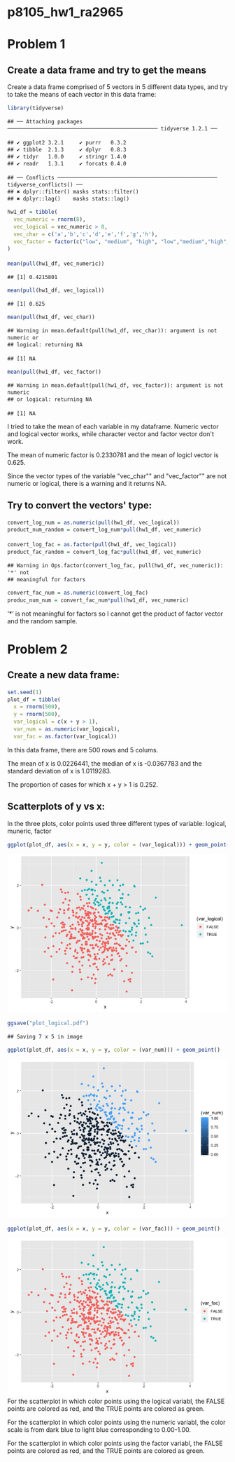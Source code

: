 p8105\_hw1\_ra2965
================

Problem 1
=========

Create a data frame and try to get the means
--------------------------------------------

Create a data frame comprised of 5 vectors in 5 different data types, and try to take the means of each vector in this data frame:

``` r
library(tidyverse)
```

    ## ── Attaching packages ──────────────────────────────────────────────── tidyverse 1.2.1 ──

    ## ✔ ggplot2 3.2.1     ✔ purrr   0.3.2
    ## ✔ tibble  2.1.3     ✔ dplyr   0.8.3
    ## ✔ tidyr   1.0.0     ✔ stringr 1.4.0
    ## ✔ readr   1.3.1     ✔ forcats 0.4.0

    ## ── Conflicts ─────────────────────────────────────────────────── tidyverse_conflicts() ──
    ## ✖ dplyr::filter() masks stats::filter()
    ## ✖ dplyr::lag()    masks stats::lag()

``` r
hw1_df = tibble(
  vec_numeric = rnorm(8),
  vec_logical = vec_numeric > 0,
  vec_char = c('a','b','c','d','e','f','g','h'),
  vec_factor = factor(c("low", "medium", "high", "low","medium","high","low","medium"))
)
  
mean(pull(hw1_df, vec_numeric))
```

    ## [1] 0.4215801

``` r
mean(pull(hw1_df, vec_logical))
```

    ## [1] 0.625

``` r
mean(pull(hw1_df, vec_char))
```

    ## Warning in mean.default(pull(hw1_df, vec_char)): argument is not numeric or
    ## logical: returning NA

    ## [1] NA

``` r
mean(pull(hw1_df, vec_factor))
```

    ## Warning in mean.default(pull(hw1_df, vec_factor)): argument is not numeric
    ## or logical: returning NA

    ## [1] NA

I tried to take the mean of each variable in my dataframe. Numeric vector and logical vector works, while character vector and factor vector don't work.

The mean of numeric factor is 0.2330781 and the mean of logicl vector is 0.625.

Since the vector types of the variable "vec\_char"" and "vec\_factor"" are not numeric or logical, there is a warning and it returns NA.

Try to convert the vectors' type:
---------------------------------

``` r
convert_log_num = as.numeric(pull(hw1_df, vec_logical))
product_num_random = convert_log_num*pull(hw1_df, vec_numeric)

convert_log_fac = as.factor(pull(hw1_df, vec_logical))
product_fac_random = convert_log_fac*pull(hw1_df, vec_numeric)
```

    ## Warning in Ops.factor(convert_log_fac, pull(hw1_df, vec_numeric)): '*' not
    ## meaningful for factors

``` r
convert_fac_num = as.numeric(convert_log_fac)
produc_num_num = convert_fac_num*pull(hw1_df, vec_numeric)
```

‘\*’ is not meaningful for factors so I cannot get the product of factor vector and the random sample.

Problem 2
=========

Create a new data frame:
------------------------

``` r
set.seed(1)
plot_df = tibble(
  x = rnorm(500),
  y = rnorm(500),
  var_logical = c(x + y > 1),
  var_num = as.numeric(var_logical),
  var_fac = as.factor(var_logical))
```

In this data frame, there are 500 rows and 5 colums.

The mean of x is 0.0226441, the median of x is -0.0367783 and the standard deviation of x is 1.0119283.

The proportion of cases for which x + y &gt; 1 is 0.252.

Scatterplots of y vs x:
-----------------------

In the three plots, color points used three different types of variable: logical, muneric, factor

``` r
ggplot(plot_df, aes(x = x, y = y, color = (var_logical))) + geom_point()
```

![](p8105_hw1_ra2965_files/figure-markdown_github/unnamed-chunk-4-1.png)

``` r
ggsave("plot_logical.pdf")
```

    ## Saving 7 x 5 in image

``` r
ggplot(plot_df, aes(x = x, y = y, color = (var_num))) + geom_point()
```

![](p8105_hw1_ra2965_files/figure-markdown_github/unnamed-chunk-4-2.png)

``` r
ggplot(plot_df, aes(x = x, y = y, color = (var_fac))) + geom_point()
```

![](p8105_hw1_ra2965_files/figure-markdown_github/unnamed-chunk-4-3.png) For the scatterplot in which color points using the logical variabl, the FALSE points are colored as red, and the TRUE points are colored as green.

For the scatterplot in which color points using the numeric variabl, the color scale is from dark blue to light blue corresponding to 0.00-1.00.

For the scatterplot in which color points using the factor variabl, the FALSE points are colored as red, and the TRUE points are colored as green.
